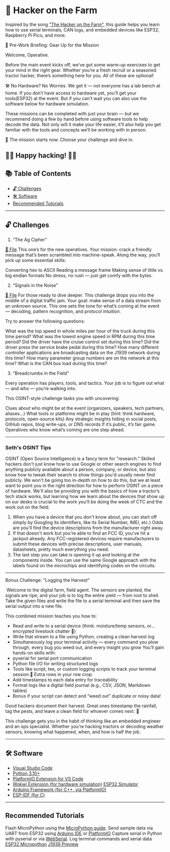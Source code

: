 # 🌾 Hacker on the Farm

Inspired by the song ["The Hacker on the Farm"](https://open.spotify.com/track/715HQIg2dWEeN1dRkkFHAm?si=fa8991b43f0f4c8c), this guide helps you learn how to use serial terminals, CAN logs, and embedded devices like ESP32, Raspberry Pi Pico, and more.

🧠 Pre-Work Briefing: Gear Up for the Mission

Welcome, Operative.

Before the main event kicks off, we’ve got some warm-up exercises to get your mind in the right gear. Whether you’re a fresh recruit or a seasoned tractor hacker, there’s something here for you. All of these are optional!

🛠️ No Hardware? No Worries.
We get it — not everyone has a lab bench at home. If you don’t have access to hardware yet, you’ll get your tools(ESP32) at the event. But if you can't wait you can also use the software below for hardware simulation. 

These missions can be completed with just your brain — but we recommend doing a few by hand before using software tools to help decode the data. Not only will it make your life easier, it’ll also help you get familiar with the tools and concepts we’ll be working with in person.

🔐 The mission starts now. Choose your challenge and dive in.

‍🌾🔧 Happy hacking! ‍🌾🔧
---

## 📚 Table of Contents
- [🔓 Challenges](#challenges)
- [🛠️ Software](#software)
- [ Recommended Tutorials](#Recommended-Tutorials)

---

## 🔓 Challenges 

1. “The Ag Cipher”

[🔗 File](./logs/ag_cipher.log)
This one’s for the new operatives. Your mission: crack a friendly message that’s been scrambled into machine-speak. Along the way, you’ll pick up some essential skills:

Converting hex to ASCII
Reading a message frame
Making sense of little vs. big endian formats
No stress, no rush — just get comfy with the bytes.

2. “Signals in the Noise”

[🔗 File](./logs/signals.txt)
For those ready to dive deeper. This challenge drops you into the middle of a digital traffic jam. Your goal: make sense of a data stream from an unknown source. This one sets the tone for what’s coming at the event — decoding, pattern recognition, and protocol intuition.

Try to answer the following questions:

What was the top speed in whole miles per hour of the truck during this time period?
What was the lowest engine speed in RPM during this time period?
Did the driver have the cruise control set during this time?
Did the driver press the service brake pedal during this time?
How many different controller applications are broadcasting data on the J1939 network during this time?
How many parameter group numbers are on the network at this time?
What is the CAN bus load during this time?


3. “Breadcrumbs in the Field”

Every operation has players, tools, and tactics. Your job is to figure out what — and who — you’re walking into.

This OSINT-style challenge tasks you with uncovering:

Clues about who might be at the event (organizers, speakers, tech partners, aliases…)
What tools or platforms might be in play (hint: think hardware, protocols, open-source kits)
Any strategic insights hiding in social posts, GitHub repos, blog write-ups, or DNS records
If it’s public, it’s fair game. Operatives who know what’s coming are one step ahead.

---
### Seth's OSINT Tips

OSINT (Open Source Intelligence) is a fancy term for "research." Skilled hackers don't just know how to use Google or other search engines to find anything publicly available about a person, company, or device, but also know how to tweak their search to show things you'd usually never find publicly. We won't be going too in-depth on how to do this, but we at least want to point you in the right direction for how to perform OSINT on a piece of hardware. We'll also be providing you with the basics of how a tractor’s tech stack works, but learning how we learn about the devices that show up on our desks is crucial to the work you'll be doing the week of CTC and the work out on the field. 
1) When you have a device that you don't know about, you can start off simply by Googling its identifiers, like its Serial Number, IMEI, etc.) Odds are you'll find the device descriptions from the manufacturer right away.
2) If that doesn't work but you're able to find an FCC ID, you've hit a jackpot already. Any FCC-registered devices require manufacturers to submit these devices with precise descriptions, user manuals, datasheets, pretty much everything you need.​
3) The last step you can take is opening it up and looking at the components inside. You can use the same Google approach with the labels found on the microchips and identifying codes on the circuits.
---

Bonus Challenge: “Logging the Harvest”

 Welcome to the digital farm, field agent. The sensors are planted, the signals are ripe, and your job is to log the entire yield — from root to shell. Take the given files and write the file to a serial terminal and then save the serial output into a new file.

This combined mission teaches you how to:
* Read and write to a serial device (think: moisture/temp sensors, or… encrypted livestock chatter 👀)
* Write that stream to a file using Python, creating a clean harvest log
* Simultaneously log your terminal activity — every command you plow through, every bug you weed out, and every insight you grow
You’ll gain hands-on skills with:
* pyserial for serial port communication
* Python file I/O for writing structured logs
* Tools like script, tee, or custom logging scripts to track your terminal session
🌾 Extra rows in your row crop:
* Add timestamps to each data entry for traceability
* Format logs like a digital field journal (e.g., CSV, JSON, Markdown tables)
* Bonus if your script can detect and “weed out” duplicate or noisy data!

Good hackers document their harvest. Great ones timestamp the rainfall, tag the pests, and leave a clean field for whoever comes next. 🌱

This challenge gets you in the habit of thinking like an embedded engineer and an ops specialist. Whether you’re hacking tractors or decoding weather sensors, knowing what happened, when, and how is half the job.

---

## 🛠️ Software
- [Visual Studio Code](https://code.visualstudio.com/)
- [Python 3.10+](https://www.python.org/downloads/)
- [PlatformIO Extension for VS Code](https://platformio.org/)
- [Wokwi Extension (for hardware simulation)](https://docs.wokwi.com/vscode/getting-started) [ESP32 Simulator](https://docs.wokwi.com/guides/esp32)
- [Arduino Framework (for C++, via PlatformIO)](https://docs.platformio.org/en/latest/frameworks/arduino.html)
- [ESP-IDF (for C)](https://docs.espressif.com/projects/esp-idf/en/latest/esp32/get-started)

---

## Recommended Tutorials

Flash MicroPython using the [MicroPython guide](https://randomnerdtutorials.com/getting-started-micropython-esp32-esp8266/).
Send sample data via UART from ESP32 using [Arduino IDE](https://randomnerdtutorials.com/esp32-uart-communication-serial-arduino/) or [PlatformIO](https://randomnerdtutorials.com/vs-code-platformio-ide-esp32-esp8266-arduino/) 
Capture serial in Python with pyserial or via [WebSerial](https://randomnerdtutorials.com/esp32-webserial-library/).
Log terminal commands and serial data
[ESP32 Micropython](https://randomnerdtutorials.com/micropython-esp32-esp8266-vs-code-pymakr/)
[J1939 Preview](https://www.cybertruckchallenge.org/wp-content/uploads/2022/06/Introduction-to-SAE-J1939-CyberTruck-2022.pdf)

